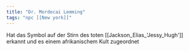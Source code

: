 ```yaml
---
title: "Dr. Mordecai Lemming"
tags: "npc [[New york]]"
---
```

Hat das Symbol auf der Stirn des toten [[Jackson_Elias_'Jessy_Hugh']] erkannt und es einem afrikanischem Kult zugeordnet